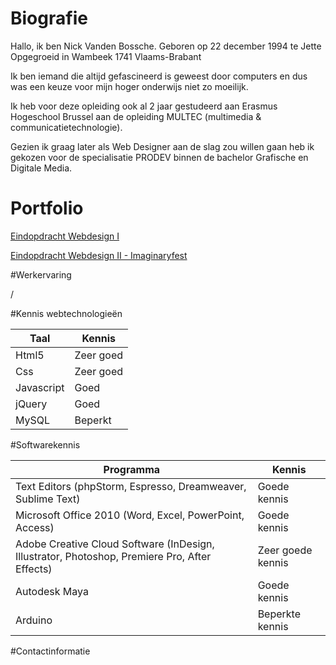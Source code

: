 # Biografie

Hallo, ik ben Nick Vanden Bossche. 
Geboren op 22 december 1994 te Jette
Opgegroeid in Wambeek 1741 Vlaams-Brabant

Ik ben iemand die altijd gefascineerd is geweest door computers en 
dus was een keuze voor mijn hoger onderwijs niet zo moeilijk.

Ik heb voor deze opleiding ook al 2 jaar gestudeerd aan Erasmus Hogeschool Brussel aan de opleiding MULTEC (multimedia & communicatietechnologie). 

Gezien ik graag later als Web Designer aan de slag zou willen gaan heb ik gekozen voor de specialisatie PRODEV binnen de bachelor Grafische en Digitale Media.

# Portfolio

[Eindopdracht Webdesign I](http://www.arteveldehogeschool.be/campusGDM/studenten_201415/nickvand8/webdesign1/examenopdracht/Index.html)

[Eindopdracht Webdesign II - Imaginaryfest](http://www.arteveldehogeschool.be/campusGDM/studenten_201415/nickvand8/webdesign2/imaginaryfest/site/index.html)

#Werkervaring

/

#Kennis webtechnologieën

| Taal | Kennis |
|------|--------|
|Html5|Zeer goed|
|Css|Zeer goed|
|Javascript|Goed|
|jQuery|Goed|
|MySQL|Beperkt|

#Softwarekennis

| Programma | Kennis |
|------------|--------|
| Text Editors (phpStorm, Espresso, Dreamweaver, Sublime Text) | Goede kennis |
| Microsoft Office 2010 (Word, Excel, PowerPoint, Access) | Goede kennis |
| Adobe Creative Cloud Software (InDesign, Illustrator, Photoshop, Premiere Pro, After Effects)	| Zeer goede kennis |
| Autodesk Maya | Goede kennis |
| Arduino | Beperkte kennis |

#Contactinformatie
